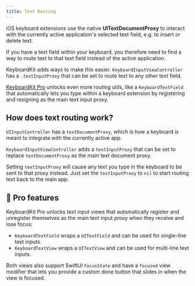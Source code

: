 ```yaml
---
title: Text Routing
---
```


iOS keyboard extensions use the native **UITextDocumentProxy** to interact with the currently active application's selected text field, e.g. to insert or delete text. 

If you have a text field *within* your keyboard, you therefore need to find a way to route text to that text field instead of the active application.  

KeyboardKit adds ways to make this easier. ``KeyboardInputViewController`` has a ``.textInputProxy`` that can be set to route text to any other text field.

[KeyboardKit Pro][Pro] unlocks even more routing utils, like a ``KeyboardTextField`` that automatically lets you type within a keyboard extension by registering and resigning as the main text input proxy.



## How does text routing work?

`UIInputController` has a `textDocumentProxy`, which is how a keyboard is meant to integrate with the currently active app. 

``KeyboardInputViewController`` adds a ``textInputProxy`` that can be set to replace ``textDocumentProxy`` as the main text document proxy.

Setting ``textInputProxy`` will cause any text you type in the keyboard to be sent to that proxy instead. Just set the ``textInputProxy`` to `nil` to start routing text back to the main app.



## 👑 Pro features

KeyboardKit Pro unlocks text input views that automatically register and unregister themselves as the main text input proxy when they receive and lose focus:

* `KeyboardTextField` wraps a `UITextField` and can be used for single-line text inputs.
* `KeyboardTextView` wraps a `UITextView` and can be used for multi-line text inputs.

Both views also support SwiftUI `FocusState` and have a `focused` view modifier that lets you provide a custom done button that slides in when the view is focused.


[Pro]: /pro
